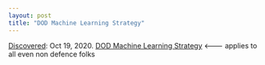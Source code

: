 ```yaml
---
layout: post
title: "DOD Machine Learning Strategy"
---
```

[Discovered](http://rolandtanglao.com/2020/07/29/p1-blogthis-checkvist-list-links-to-blog/): Oct 19, 2020. [DOD Machine Learning Strategy](https://media.defense.gov/2020/Oct/08/2002514180/-1/-1/0/DOD-DATA-STRATEGY.PDF) <---  applies to all even non defence folks

